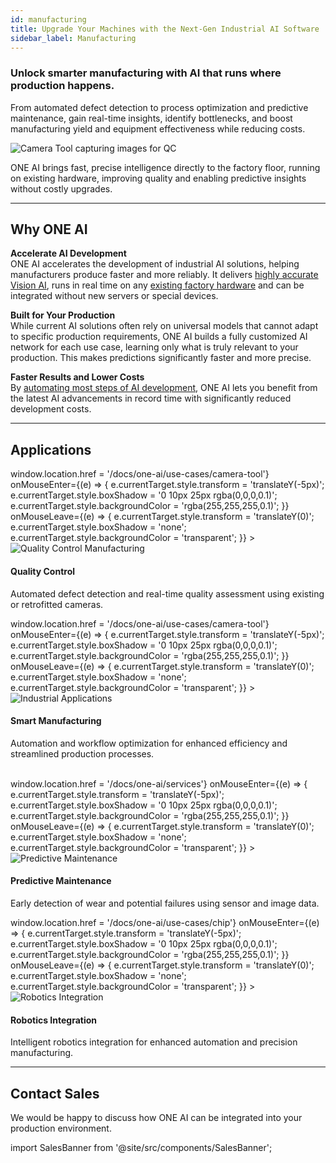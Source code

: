 ```yaml
---
id: manufacturing
title: Upgrade Your Machines with the Next-Gen Industrial AI Software
sidebar_label: Manufacturing
---
```


### Unlock smarter manufacturing with AI that runs where production happens.

From automated defect detection to process optimization and predictive maintenance, gain real-time insights, identify bottlenecks, and boost manufacturing yield and equipment effectiveness while reducing costs.


<div style={{display:'flex', justifyContent:'center', margin:'20px 0'}}>
  <img src="/img/ai/one_ai_plugin/industries/Industrie.jpg" alt="Camera Tool capturing images for QC" style={{maxHeight:'320px', borderRadius:'8px'}} />
</div>

ONE AI brings fast, precise intelligence directly to the factory floor, running on existing hardware, improving quality and enabling predictive insights without costly upgrades.

---
## Why ONE AI

**Accelerate AI Development**  
ONE AI accelerates the development of industrial AI solutions, helping manufacturers produce faster and more reliably. It delivers [highly accurate Vision AI](/docs/one-ai/use-cases/pcb), runs in real time on any [existing factory hardware](/docs/one-ai/use-cases/chip) and can be integrated without new servers or special devices.

**Built for Your Production**  
While current AI solutions often rely on universal models that cannot adapt to specific production requirements, ONE AI builds a fully customized AI network for each use case, learning only what is truly relevant to your production. This makes predictions significantly faster and more precise.

**Faster Results and Lower Costs**  
By [automating most steps of AI development](/docs/one-ai/use-cases/camera-tool), ONE AI lets you benefit from the latest AI advancements in record time with significantly reduced development costs.



---

## Applications

<div style={{display:'flex', justifyContent:'center', gap:'20px', margin:'20px 0', flexWrap:'wrap'}}>
  <div 
    style={{
      flex:'1', 
      minWidth:'280px', 
      textAlign:'center', 
      cursor:'pointer', 
      transition:'transform 0.3s ease, box-shadow 0.3s ease, background-color 0.3s ease', 
      padding:'15px', 
      borderRadius:'12px',
      backgroundColor:'transparent',
      ':hover': {
        transform:'translateY(-5px)', 
        boxShadow:'0 10px 25px rgba(0,0,0,0.1)',
        backgroundColor:'rgba(255,255,255,0.3)'
      }
    }}
    onClick={() => window.location.href = '/docs/one-ai/use-cases/camera-tool'}
    onMouseEnter={(e) => {
      e.currentTarget.style.transform = 'translateY(-5px)';
      e.currentTarget.style.boxShadow = '0 10px 25px rgba(0,0,0,0.1)';
      e.currentTarget.style.backgroundColor = 'rgba(255,255,255,0.1)';
    }}
    onMouseLeave={(e) => {
      e.currentTarget.style.transform = 'translateY(0)';
      e.currentTarget.style.boxShadow = 'none';
      e.currentTarget.style.backgroundColor = 'transparent';
    }}
  >
    <img src="/img/ai/one_ai_plugin/industries/QualityControlManufact.jpg" alt="Quality Control Manufacturing" style={{maxHeight:'320px', borderRadius:'8px', width:'100%'}} />
    <h4 style={{marginTop:'10px', marginBottom:'5px'}}>Quality Control</h4>
    <p style={{fontSize:'14px', color:'#787878ff', margin:'0', fontWeight:'bold'}}>Automated defect detection and real-time quality assessment using existing or retrofitted cameras.</p>
  </div>
  <div 
    style={{
      flex:'1', 
      minWidth:'280px', 
      textAlign:'center', 
      cursor:'pointer', 
      transition:'transform 0.3s ease, box-shadow 0.3s ease, background-color 0.3s ease', 
      padding:'15px', 
      borderRadius:'12px',
      backgroundColor:'transparent',
      ':hover': {
        transform:'translateY(-5px)', 
        boxShadow:'0 10px 25px rgba(0,0,0,0.1)',
        backgroundColor:'rgba(255,255,255,0.3)'
      }
    }}
    onClick={() => window.location.href = '/docs/one-ai/use-cases/camera-tool'}
    onMouseEnter={(e) => {
      e.currentTarget.style.transform = 'translateY(-5px)';
      e.currentTarget.style.boxShadow = '0 10px 25px rgba(0,0,0,0.1)';
      e.currentTarget.style.backgroundColor = 'rgba(255,255,255,0.1)';
    }}
    onMouseLeave={(e) => {
      e.currentTarget.style.transform = 'translateY(0)';
      e.currentTarget.style.boxShadow = 'none';
      e.currentTarget.style.backgroundColor = 'transparent';
    }}
  >
    <img src="/img/ai/one_ai_plugin/industries/Industrie.jpg" alt="Industrial Applications" style={{maxHeight:'320px', borderRadius:'8px', width:'100%'}} />
    <h4 style={{marginTop:'10px', marginBottom:'5px'}}>Smart Manufacturing</h4>
    <p style={{fontSize:'14px', color:'#787878ff', margin:'0', fontWeight:'bold'}}>Automation and workflow optimization for enhanced efficiency and streamlined production processes.</p>
  </div>
</div>
<br />
<div style={{display:'flex', justifyContent:'center', gap:'20px', margin:'20px 0', flexWrap:'wrap'}}>
  <div 
    style={{
      flex:'1', 
      minWidth:'280px', 
      textAlign:'center', 
      cursor:'pointer', 
      transition:'transform 0.3s ease, box-shadow 0.3s ease, background-color 0.3s ease', 
      padding:'15px', 
      borderRadius:'12px',
      backgroundColor:'transparent',
      ':hover': {
        transform:'translateY(-5px)', 
        boxShadow:'0 10px 25px rgba(0,0,0,0.1)',
        backgroundColor:'rgba(255,255,255,0.3)'
      }
    }}
    onClick={() => window.location.href = '/docs/one-ai/services'}
    onMouseEnter={(e) => {
      e.currentTarget.style.transform = 'translateY(-5px)';
      e.currentTarget.style.boxShadow = '0 10px 25px rgba(0,0,0,0.1)';
      e.currentTarget.style.backgroundColor = 'rgba(255,255,255,0.1)';
    }}
    onMouseLeave={(e) => {
      e.currentTarget.style.transform = 'translateY(0)';
      e.currentTarget.style.boxShadow = 'none';
      e.currentTarget.style.backgroundColor = 'transparent';
    }}
  >
    <img src="/img/ai/one_ai_plugin/industries/PredectiveMaintenance.jpg" alt="Predictive Maintenance" style={{maxHeight:'320px', borderRadius:'8px', width:'100%'}} />
    <h4 style={{marginTop:'10px', marginBottom:'5px'}}>Predictive Maintenance</h4>
    <p style={{fontSize:'14px', color:'#787878ff', margin:'0', fontWeight:'bold'}}>Early detection of wear and potential failures using sensor and image data.</p>
  </div>
  <div 
    style={{
      flex:'1', 
      minWidth:'280px', 
      textAlign:'center', 
      cursor:'pointer', 
      transition:'transform 0.3s ease, box-shadow 0.3s ease, background-color 0.3s ease', 
      padding:'15px', 
      borderRadius:'12px',
      backgroundColor:'transparent',
      ':hover': {
        transform:'translateY(-5px)', 
        boxShadow:'0 10px 25px rgba(0,0,0,0.1)',
        backgroundColor:'rgba(255,255,255,0.3)'
      }
    }}
    onClick={() => window.location.href = '/docs/one-ai/use-cases/chip'}
    onMouseEnter={(e) => {
      e.currentTarget.style.transform = 'translateY(-5px)';
      e.currentTarget.style.boxShadow = '0 10px 25px rgba(0,0,0,0.1)';
      e.currentTarget.style.backgroundColor = 'rgba(255,255,255,0.1)';
    }}
    onMouseLeave={(e) => {
      e.currentTarget.style.transform = 'translateY(0)';
      e.currentTarget.style.boxShadow = 'none';
      e.currentTarget.style.backgroundColor = 'transparent';
    }}
  >
    <img src="/img/ai/one_ai_plugin/industries/Robotics Integration.jpg" alt="Robotics Integration" style={{maxHeight:'320px', borderRadius:'8px', width:'100%'}} />
    <h4 style={{marginTop:'10px', marginBottom:'5px'}}>Robotics Integration</h4>
    <p style={{fontSize:'14px', color:'#787878ff', margin:'0', fontWeight:'bold'}}>Intelligent robotics integration for enhanced automation and precision manufacturing.</p>
  </div>
</div>


---

## Contact Sales

We would be happy to discuss how ONE AI can be integrated into your production environment.

import SalesBanner from '@site/src/components/SalesBanner';

<SalesBanner subject="ONE AI Manufacturing Solutions" />